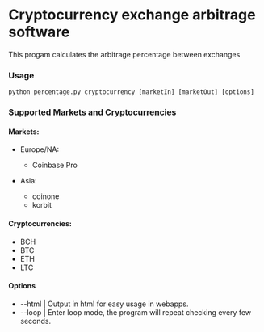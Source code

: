# Cryptocurrency exchange arbitrage software

This progam calculates the arbitrage percentage between exchanges

### Usage

```shell
python percentage.py cryptocurrency [marketIn] [marketOut] [options]
```

### Supported Markets and Cryptocurrencies

#### Markets:

- Europe/NA:
	- Coinbase Pro

- Asia:
	- coinone
	- korbit

#### Cryptocurrencies:

- BCH
- BTC
- ETH
- LTC

#### Options

- --html | Output in html for easy usage in webapps.
- --loop | Enter loop mode, the program will repeat checking every few seconds.
